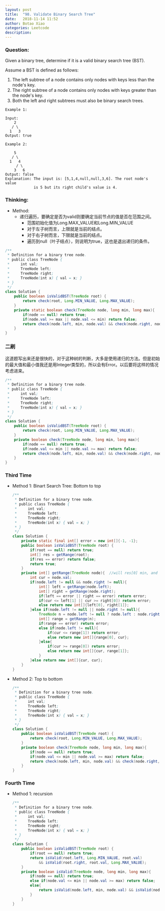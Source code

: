 ```yaml
---
layout: post
title:  "98. Validate Binary Search Tree"
date:   2018-11-14 11:52
author: Botao Xiao
categories: Leetcode
description:
---
```

### Question:
Given a binary tree, determine if it is a valid binary search tree (BST).

Assume a BST is defined as follows:
1. The left subtree of a node contains only nodes with keys less than the node's key.
2. The right subtree of a node contains only nodes with keys greater than the node's key.
3. Both the left and right subtrees must also be binary search trees.

```
Example 1:

Input:
    2
   / \
  1   3
Output: true

Example 2:

    5
   / \
  1   4
     / \
    3   6
Output: false
Explanation: The input is: [5,1,4,null,null,3,6]. The root node's value
             is 5 but its right child's value is 4.
```

### Thinking:
* Method:
	* 递归遍历，要确定是否为valid则要确定当前节点的值是否在范围之间。
		* 范围初始化值为Long.MAX_VALUE和Long.MIN_VALUE
		* 对于左子树而言，上限就是当前的结点。
		* 对于右子树而言，下限就是当前的结点。
		* 遍历到null（叶子结点），则说明为true，这也是退出递归的条件。

```Java
/**
 * Definition for a binary tree node.
 * public class TreeNode {
 *     int val;
 *     TreeNode left;
 *     TreeNode right;
 *     TreeNode(int x) { val = x; }
 * }
 */
class Solution {
    public boolean isValidBST(TreeNode root) {
        return check(root, Long.MIN_VALUE, Long.MAX_VALUE);
    }
    private static boolean check(TreeNode node, long min, long max){
        if(node == null) return true;
        if(node.val >= max || node.val <= min) return false;
        return check(node.left, min, node.val) && check(node.right, node.val, max);
    }
}
```

### 二刷
这道题写出来还是很快的，对于这种树的判断，大多是使用递归的方法。但是初始的最大值和最小值我还是用Integer类型的，所以会有Error。以后要将这样的情况考虑进来。
```Java
/**
 * Definition for a binary tree node.
 * public class TreeNode {
 *     int val;
 *     TreeNode left;
 *     TreeNode right;
 *     TreeNode(int x) { val = x; }
 * }
 */
class Solution {
    public boolean isValidBST(TreeNode root) {
        return check(root, Long.MIN_VALUE, Long.MAX_VALUE);
    }
    private boolean check(TreeNode node, long min, long max){
        if(node == null) return true;
        if(node.val <= min || node.val >= max) return false;
        return check(node.left, min, node.val) && check(node.right, node.val, max);
    }
}
```

### Third Time
* Method 1: Binart Search Tree: Bottom to top
	```Java
	/**
	 * Definition for a binary tree node.
	 * public class TreeNode {
	 *     int val;
	 *     TreeNode left;
	 *     TreeNode right;
	 *     TreeNode(int x) { val = x; }
	 * }
	 */
	class Solution {
		private static final int[] error = new int[]{-1, -1};
		public boolean isValidBST(TreeNode root) {
			if(root == null) return true;
			int[] res = getRange(root);
			if(res == error) return false;
			return true;
		}    
		private int[] getRange(TreeNode node){  //will res[0] min, and res[1] max
			int cur = node.val;
			if(node.left != null && node.right != null){
				int[] left = getRange(node.left);
				int[] right = getRange(node.right);
				if(left == error || right == error) return error;
				if(cur <= left[1] || cur >= right[0]) return error;
				else return new int[]{left[0], right[1]};
			}else if(node.left != null || node.right != null){
				TreeNode n = node.left != null ? node.left : node.right;
				int[] range = getRange(n);
				if(range == error) return error;
				else if(node.left != null){
					if(cur <= range[1]) return error;
					else return new int[]{range[0], cur};
				}else{
					if(cur >= range[0]) return error;
					else return new int[]{cur, range[1]};
				}
			}else return new int[]{cur, cur};
		}
	}
	```

* Method 2: Top to bottom
	```Java
	/**
	 * Definition for a binary tree node.
	 * public class TreeNode {
	 *     int val;
	 *     TreeNode left;
	 *     TreeNode right;
	 *     TreeNode(int x) { val = x; }
	 * }
	 */
	class Solution {
		public boolean isValidBST(TreeNode root) {
			return check(root, Long.MIN_VALUE, Long.MAX_VALUE);
		}
		private boolean check(TreeNode node, long min, long max){
			if(node == null) return true;
			if(node.val <= min || node.val >= max) return false;
			return check(node.left, min, node.val) && check(node.right, node.val, max);
		}
	}
	```

### Fourth Time
* Method 1: recursion
  ```Java
  /**
   * Definition for a binary tree node.
   * public class TreeNode {
   *     int val;
   *     TreeNode left;
   *     TreeNode right;
   *     TreeNode(int x) { val = x; }
   * }
   */
  class Solution {
      public boolean isValidBST(TreeNode root) {
          if(root == null) return true;
          return isValid(root.left, Long.MIN_VALUE, root.val)
              && isValid(root.right, root.val, Long.MAX_VALUE);
      }
      private boolean isValid(TreeNode node, long min, long max){
          if(node == null) return true;
          else if(node.val <= min || node.val >= max) return false;
          else{
              return isValid(node.left, min, node.val) && isValid(node.right, node.val, max);
          }
      }
  }
  ```
